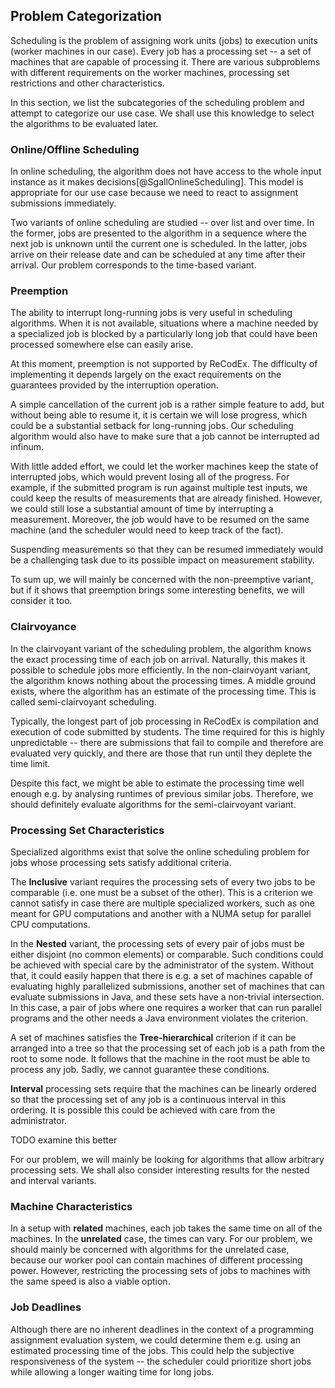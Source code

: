 ## Problem Categorization

Scheduling is the problem of assigning work units (jobs) to execution units 
(worker machines in our case). Every job has a processing set -- a set of 
machines that are capable of processing it. There are various subproblems with 
different requirements on the worker machines, processing set restrictions and 
other characteristics.

In this section, we list the subcategories of the scheduling problem and attempt 
to categorize our use case. We shall use this knowledge to select the algorithms 
to be evaluated later.

### Online/Offline Scheduling

In online scheduling, the algorithm does not have access to the whole input 
instance as it makes decisions[@SgallOnlineScheduling]. This model is 
appropriate for our use case because we need to react to assignment submissions 
immediately.

Two variants of online scheduling are studied -- over list and over time. In the 
former, jobs are presented to the algorithm in a sequence where the next job is 
unknown until the current one is scheduled. In the latter, jobs arrive on their 
release date and can be scheduled at any time after their arrival. Our problem 
corresponds to the time-based variant.

### Preemption

The ability to interrupt long-running jobs is very useful in scheduling 
algorithms. When it is not available, situations where a machine needed by a 
specialized job is blocked by a particularly long job that could have been 
processed somewhere else can easily arise.

At this moment, preemption is not supported by ReCodEx. The difficulty of 
implementing it depends largely on the exact requirements on the guarantees 
provided by the interruption operation.

A simple cancellation of the current job is a rather simple feature to add, but 
without being able to resume it, it is certain we will lose progress, which 
could be a substantial setback for long-running jobs. Our scheduling algorithm 
would also have to make sure that a job cannot be interrupted ad infinum.

With little added effort, we could let the worker machines keep the state of 
interrupted jobs, which would prevent losing all of the progress. For example, 
if the submitted program is run against multiple test inputs, we could keep the 
results of measurements that are already finished. However, we could still lose 
a substantial amount of time by interrupting a measurement. Moreover, the job 
would have to be resumed on the same machine (and the scheduler would need to 
keep track of the fact).

Suspending measurements so that they can be resumed immediately would be a 
challenging task due to its possible impact on measurement stability.

To sum up, we will mainly be concerned with the non-preemptive variant, but if 
it shows that preemption brings some interesting benefits, we will consider it 
too.

### Clairvoyance

In the clairvoyant variant of the scheduling problem, the algorithm knows the 
exact processing time of each job on arrival. Naturally, this makes it possible 
to schedule jobs more efficiently. In the non-clairvoyant variant, the algorithm 
knows nothing about the processing times. A middle ground exists, where the 
algorithm has an estimate of the processing time. This is called 
semi-clairvoyant scheduling.

Typically, the longest part of job processing in ReCodEx is compilation and 
execution of code submitted by students. The time required for this is highly 
unpredictable -- there are submissions that fail to compile and therefore are 
evaluated very quickly, and there are those that run until they deplete the time 
limit.

Despite this fact, we might be able to estimate the processing time well enough 
e.g. by analysing runtimes of previous similar jobs. Therefore, we should 
definitely evaluate algorithms for the semi-clairvoyant variant.

### Processing Set Characteristics

Specialized algorithms exist that solve the online scheduling problem for jobs 
whose processing sets satisfy additional criteria.

The **Inclusive** variant requires the processing sets of every two jobs to be 
comparable (i.e. one must be a subset of the other). This is a criterion we 
cannot satisfy in case there are multiple specialized workers, such as one meant 
for GPU computations and another with a NUMA setup for parallel CPU 
computations.

In the **Nested** variant, the processing sets of every pair of jobs must be 
either disjoint (no common elements) or comparable. Such conditions could be 
achieved with special care by the administrator of the system. Without that, it 
could easily happen that there is e.g. a set of machines capable of evaluating 
highly parallelized submissions, another set of machines that can evaluate 
submissions in Java, and these sets have a non-trivial intersection. In this 
case, a pair of jobs where one requires a worker that can run parallel programs 
and the other needs a Java environment violates the criterion.

A set of machines satisfies the **Tree-hierarchical** criterion if it can be 
arranged into a tree so that the processing set of each job is a path from the 
root to some node. It follows that the machine in the root must be able to 
process any job. Sadly, we cannot guarantee these conditions.

**Interval** processing sets require that the machines can be linearly ordered 
so that the processing set of any job is a continuous interval in this ordering. 
It is possible this could be achieved with care from the administrator.

TODO examine this better

For our problem, we will mainly be looking for algorithms that allow arbitrary 
processing sets. We shall also consider interesting results for the nested and 
interval variants.

### Machine Characteristics

In a setup with **related** machines, each job takes the same time on all of the 
machines. In the **unrelated** case, the times can vary. For our problem, we 
should mainly be concerned with algorithms for the unrelated case, because our 
worker pool can contain machines of different processing power. However, 
restricting the processing sets of jobs to machines with the same speed is also 
a viable option.

### Job Deadlines

Although there are no inherent deadlines in the context of a programming 
assignment evaluation system, we could determine them e.g. using an estimated 
processing time of the jobs. This could help the subjective responsiveness of 
the system -- the scheduler could prioritize short jobs while allowing a longer 
waiting time for long jobs.


